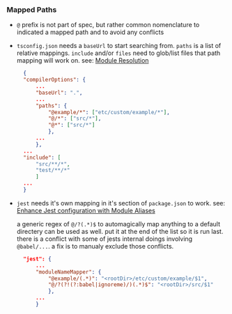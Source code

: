 ### Mapped Paths

* `@` prefix is not part of spec, but rather common nomenclature to indicated a mapped path and to avoid any conflicts

* `tsconfig.json` needs a `baseUrl` to start searching from. `paths` is a list of relative mappings. `include` and/or `files` need to glob/list files that path mapping will work on.
see: [Module Resolution](https://www.typescriptlang.org/docs/handbook/module-resolution.html)

  ```json
    {
    "compilerOptions": {
        ...
        "baseUrl": ".",
        ...
        "paths": {
            "@example/*": ["etc/custom/example/*"],
            "@/*": ["src/*"],
            "@*": ["src/*"]
            },
        ...
        },
    ...
    "include": [
        "src/**/*",
        "test/**/*"
        ]
    ...
    }
  ```
* `jest` needs it's own mapping in it's section of `package.json` to work.
  see: [Enhance Jest configuration with Module Aliases](https://alexjoverm.github.io/2017/10/07/Enhance-Jest-configuration-with-Module-Aliases/)

  a generic regex of `@/?(.*)$` to automagically map anything to a default directery can be used as well. put it at the end of the list so it is run last. there is a conflict with some of jests internal doings involving `@babel/...`. a fix is to manualy exclude those conflicts.

  ```json
    "jest": {
        ...
        "moduleNameMapper": {
            "@example/(.*)": "<rootDir>/etc/custom/example/$1",
            "@/?(?!(?:babel|ignoreme)/)(.*)$": "<rootDir>/src/$1"
            },
        ...
        }
  ```